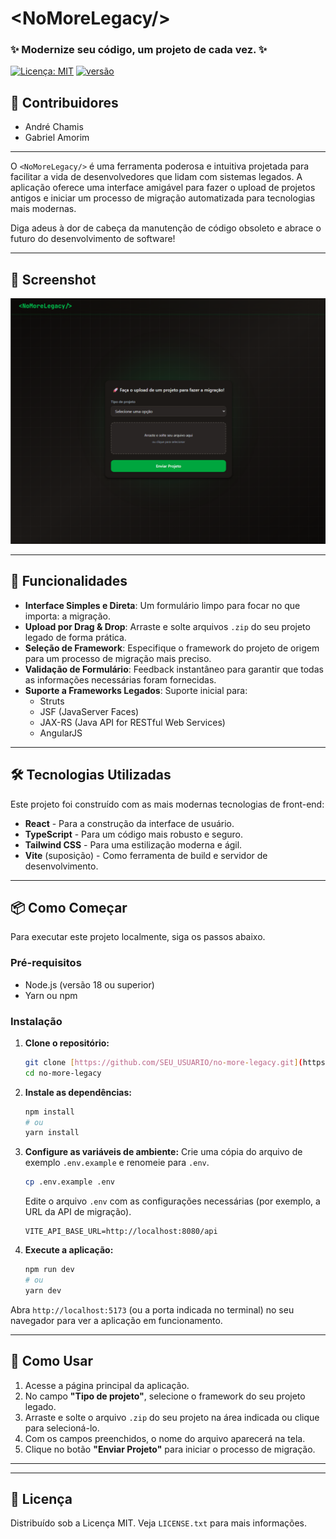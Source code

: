 # &lt;NoMoreLegacy/&gt;

### ✨ Modernize seu código, um projeto de cada vez. ✨

[![Licença: MIT](https://img.shields.io/badge/License-MIT-yellow.svg)](https://opensource.org/licenses/MIT)
[![versão](https://img.shields.io/badge/version-1.0.0-blue.svg)](https://github.com/USUARIO/REPO)

## 👥 Contribuidores

-   André Chamis
-   Gabriel Amorim

---

O `<NoMoreLegacy/>` é uma ferramenta poderosa e intuitiva projetada para facilitar a vida de desenvolvedores que lidam com sistemas legados. A aplicação oferece uma interface amigável para fazer o upload de projetos antigos e iniciar um processo de migração automatizada para tecnologias mais modernas.

Diga adeus à dor de cabeça da manutenção de código obsoleto e abrace o futuro do desenvolvimento de software!

---

## 📸 Screenshot

![Screenshot da aplicação NoMoreLegacy mostrando o formulário de upload de projetos.](misc/home.png)

---

## 🚀 Funcionalidades

-   **Interface Simples e Direta**: Um formulário limpo para focar no que importa: a migração.
-   **Upload por Drag & Drop**: Arraste e solte arquivos `.zip` do seu projeto legado de forma prática.
-   **Seleção de Framework**: Especifique o framework do projeto de origem para um processo de migração mais preciso.
-   **Validação de Formulário**: Feedback instantâneo para garantir que todas as informações necessárias foram fornecidas.
-   **Suporte a Frameworks Legados**: Suporte inicial para:
    -   Struts
    -   JSF (JavaServer Faces)
    -   JAX-RS (Java API for RESTful Web Services)
    -   AngularJS

---

## 🛠️ Tecnologias Utilizadas

Este projeto foi construído com as mais modernas tecnologias de front-end:

-   **React** - Para a construção da interface de usuário.
-   **TypeScript** - Para um código mais robusto e seguro.
-   **Tailwind CSS** - Para uma estilização moderna e ágil.
-   **Vite** (suposição) - Como ferramenta de build e servidor de desenvolvimento.

---

## 📦 Como Começar

Para executar este projeto localmente, siga os passos abaixo.

### Pré-requisitos

-   Node.js (versão 18 ou superior)
-   Yarn ou npm

### Instalação

1.  **Clone o repositório:**
    ```bash
    git clone [https://github.com/SEU_USUARIO/no-more-legacy.git](https://github.com/SEU_USUARIO/no-more-legacy.git)
    cd no-more-legacy
    ```

2.  **Instale as dependências:**
    ```bash
    npm install
    # ou
    yarn install
    ```

3.  **Configure as variáveis de ambiente:**
    Crie uma cópia do arquivo de exemplo `.env.example` e renomeie para `.env`.
    ```bash
    cp .env.example .env
    ```
    Edite o arquivo `.env` com as configurações necessárias (por exemplo, a URL da API de migração).
    ```
    VITE_API_BASE_URL=http://localhost:8080/api
    ```

4.  **Execute a aplicação:**
    ```bash
    npm run dev
    # ou
    yarn dev
    ```

Abra `http://localhost:5173` (ou a porta indicada no terminal) no seu navegador para ver a aplicação em funcionamento.

---

## 📖 Como Usar

1.  Acesse a página principal da aplicação.
2.  No campo **"Tipo de projeto"**, selecione o framework do seu projeto legado.
3.  Arraste e solte o arquivo `.zip` do seu projeto na área indicada ou clique para selecioná-lo.
4.  Com os campos preenchidos, o nome do arquivo aparecerá na tela.
5.  Clique no botão **"Enviar Projeto"** para iniciar o processo de migração.

---

---

## 📜 Licença

Distribuído sob a Licença MIT. Veja `LICENSE.txt` para mais informações.